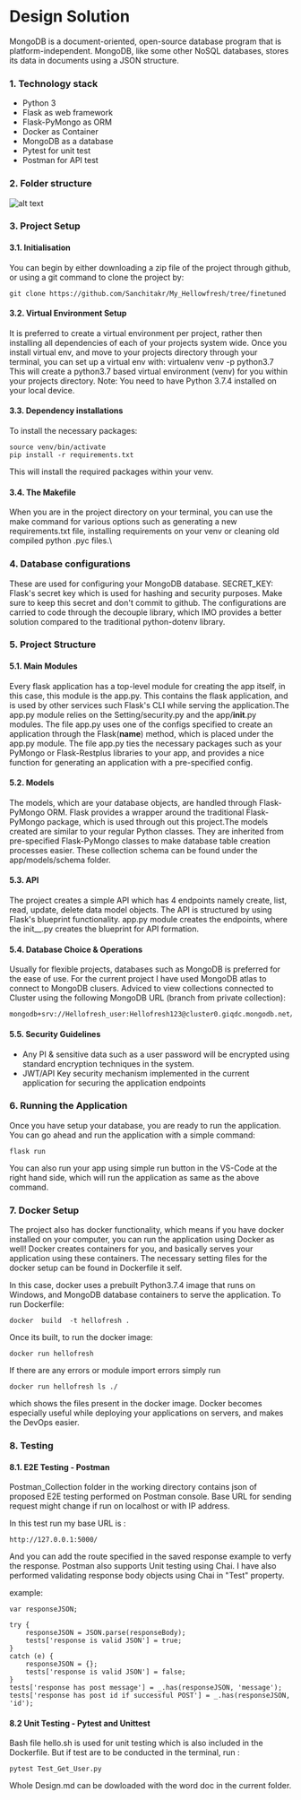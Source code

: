 # Design Solution

MongoDB is a document-oriented, open-source database program that is platform-independent. MongoDB, like some other NoSQL databases, stores its data in documents using a 
JSON structure.

### 1.	Technology stack 
- Python 3
- Flask as web framework
- Flask-PyMongo as ORM 
- Docker as Container
-	MongoDB as a database
-	Pytest for unit test
-	Postman for API test 

### 2. Folder structure

![alt text](https://github.com/Sanchitakr/My_Hellowfresh/blob/finetuned/Design/images/folder%20structure.PNG)

### 3.	Project Setup

#### 3.1.	Initialisation
You can begin by either downloading a zip file of the project through github, or using a git command to clone the project by:

```
git clone https://github.com/Sanchitakr/My_Hellowfresh/tree/finetuned
```

#### 3.2.	Virtual Environment Setup
It is preferred to create a virtual environment per project, rather then installing all dependencies of each of your projects system wide. Once you install virtual env, and move to your projects directory through your terminal, you can set up a virtual env with:
virtualenv venv -p python3.7
This will create a python3.7 based virtual environment (venv) for you within your projects directory.
Note: You need to have Python 3.7.4 installed on your local device.

#### 3.3.	Dependency installations
To install the necessary packages:
```
source venv/bin/activate
pip install -r requirements.txt
```
This will install the required packages within your venv.

#### 3.4.	The Makefile
When you are in the project directory on your terminal, you can use the make command for various options such as generating a new requirements.txt file, installing requirements on your venv or cleaning old compiled python .pyc files.\

### 4.	Database configurations
These are used for configuring your MongoDB database.
SECRET_KEY: Flask's secret key which is used for hashing and security purposes. Make sure to keep this secret and don't commit to github.
The configurations are carried to code through the decouple library, which IMO provides a better solution compared to the traditional python-dotenv library. 

### 5.	Project Structure
#### 5.1.	Main Modules
Every flask application has a top-level module for creating the app itself, in this case, this module is the app.py. This contains the flask application, and is used by other services such Flask's CLI while serving the application.The app.py module relies on the Setting/security.py and the app/__init__.py modules. The file app.py uses one of the configs specified to create an application through the Flask(__name__) method, which is placed under the app.py module.
The file app.py ties the necessary packages such as your PyMongo or Flask-Restplus libraries to your app, and provides a nice function for generating an application with a pre-specified config.

#### 5.2.	Models
The models, which are your database objects, are handled through Flask-PyMongo ORM. Flask provides a wrapper around the traditional Flask-PyMongo package, which is used through out this project.The models created are similar to your regular Python classes. They are inherited from pre-specified Flask-PyMongo classes to make database table creation processes easier. These collection schema can be found under the app/models/schema folder.

#### 5.3.	API
The project creates a simple API which has 4 endpoints namely create, list, read, update, delete data model objects. The API is structured by using Flask's blueprint functionality.
app.py module creates the endpoints, where the init__.py creates the blueprint for API formation.

#### 5.4.	Database Choice & Operations
Usually for flexible projects, databases such as MongoDB is preferred for the ease of use. For the current project I have used MongoDB atlas to connect to MongoDB clusers.
Adviced to view collections connected to Cluster using the following MongoDB URL (branch from private collection):
```
mongodb+srv://Hellofresh_user:Hellofresh123@cluster0.giqdc.mongodb.net/HelloFresh
```

#### 5.5.	Security Guidelines
-	Any PI & sensitive data such as a user password will be encrypted using standard encryption techniques in the system. 
-	JWT/API Key security mechanism implemented in the current application for securing the application endpoints

### 6.	Running the Application
Once you have setup your database, you are ready to run the application. 
You can go ahead and run the application with a simple command:
```
flask run
```
You can also run your app using simple run button in the VS-Code at the right hand side, which will run the application as same as the above command. 

### 7.	Docker Setup
The project also has docker functionality, which means if you have docker installed on your computer, you can run the application using Docker as well!
Docker creates containers for you, and basically serves your application using these containers. The necessary setting files for the docker setup can be found in Dockerfile it self.

In this case, docker uses a prebuilt Python3.7.4 image that runs on Windows, and MongoDB database containers to serve the application.
To run Dockerfile:
```
docker  build  -t hellofresh .
```
Once its built, to run the docker image:
```
docker run hellofresh
```
If there are any errors or module import errors simply run
```
docker run hellofresh ls ./
```
which shows the files present in the docker image.
Docker becomes especially useful while deploying your applications on servers, and makes the DevOps easier. 

### 8. Testing

#### 8.1. E2E Testing - Postman
Postman_Collection folder in the working directory contains json of proposed E2E testing performed on Postman console. 
Base URL for sending request might change if run on localhost or with IP address.

In this test run my base URL is :
```
http://127.0.0.1:5000/
```
And you can add the route specified in the saved response example to verfy the response.
Postman also supports Unit testing using Chai. I have also performed validating response body objects using Chai in "Test" property.

example:
```
var responseJSON;

try { 
    responseJSON = JSON.parse(responseBody); 
    tests['response is valid JSON'] = true;
}
catch (e) { 
    responseJSON = {}; 
    tests['response is valid JSON'] = false;
}
tests['response has post message'] = _.has(responseJSON, 'message');
tests['response has post id if successful POST'] = _.has(responseJSON, 'id');

```
#### 8.2 Unit Testing - Pytest and Unittest

Bash file hello.sh is used for unit testing which is also included in the Dockerfile.
But if test are to be conducted in the terminal, run :
```
pytest Test_Get_User.py
```

Whole Design.md can be dowloaded with the word doc in the current folder.


